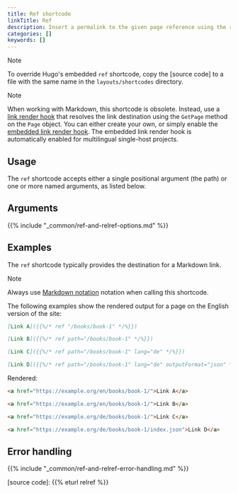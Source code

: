 ```yaml
---
title: Ref shortcode
linkTitle: Ref
description: Insert a permalink to the given page reference using the ref shortcode.
categories: []
keywords: []
---
```


> [!note]
> To override Hugo's embedded `ref` shortcode, copy the [source code] to a file with the same name in the `layouts/shortcodes` directory.

> [!note]
> When working with Markdown, this shortcode is obsolete. Instead, use a [link render hook] that resolves the link destination using the `GetPage` method on the `Page` object. You can either create your own, or simply enable the [embedded link render hook]. The embedded link render hook is automatically enabled for multilingual single-host projects.

## Usage

The `ref` shortcode accepts either a single positional argument (the path) or one or more named arguments, as listed below.

## Arguments

{{% include "_common/ref-and-relref-options.md" %}}

## Examples

The `ref` shortcode typically provides the destination for a Markdown link.

> [!note]
> Always use [Markdown notation] notation when calling this shortcode.

The following examples show the rendered output for a page on the English version of the site:

```md
[Link A]({{%/* ref "/books/book-1" */%}})

[Link B]({{%/* ref path="/books/book-1" */%}})

[Link C]({{%/* ref path="/books/book-1" lang="de" */%}})

[Link D]({{%/* ref path="/books/book-1" lang="de" outputFormat="json" */%}})
```

Rendered:

```html
<a href="https://example.org/en/books/book-1/">Link A</a>

<a href="https://example.org/en/books/book-1/">Link B</a>

<a href="https://example.org/de/books/book-1/">Link C</a>

<a href="https://example.org/de/books/book-1/index.json">Link D</a>
```

## Error handling

{{% include "_common/ref-and-relref-error-handling.md" %}}

[content format]: /content-management/formats/
[embedded link render hook]: /render-hooks/links/#default
[link render hook]: /render-hooks/links/
[Markdown notation]: /content-management/shortcodes/#notation
[source code]: {{% eturl relref %}}
